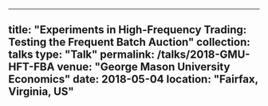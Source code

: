 
---
title: "Experiments in High-Frequency Trading: Testing the Frequent Batch Auction"
collection: talks
type: "Talk"
permalink: /talks/2018-GMU-HFT-FBA
venue: "George Mason University Economics"
date: 2018-05-04
location: "Fairfax, Virginia, US"
---
